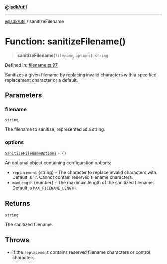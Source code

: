 [**@isdk/util**](../README.md)

***

[@isdk/util](../globals.md) / sanitizeFilename

# Function: sanitizeFilename()

> **sanitizeFilename**(`filename`, `options`): `string`

Defined in: [filename.ts:97](https://github.com/isdk/util.js/blob/4a17f40c6487cc8186e888c58b4e6268f4dcb357/src/filename.ts#L97)

Sanitizes a given filename by replacing invalid characters with a specified replacement character or a default.

## Parameters

### filename

`string`

The filename to sanitize, represented as a string.

### options

[`SanitizeFilenameOptions`](../interfaces/SanitizeFilenameOptions.md) = `{}`

An optional object containing configuration options:
  - `replacement` {string} - The character to replace invalid characters with. Default is '!'. Cannot contain reserved filename characters.
  - `maxLength` {number} - The maximum length of the sanitized filename. Default is `MAX_FILENAME_LENGTH`.

## Returns

`string`

The sanitized filename.

## Throws

- If the `replacement` contains reserved filename characters or control characters.

